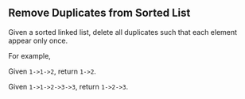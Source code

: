 ## Remove Duplicates from Sorted List

Given a sorted linked list, delete all duplicates such that each element appear only once.

For example,

Given `1->1->2`, return `1->2`.

Given `1->1->2->3->3`, return `1->2->3`.
